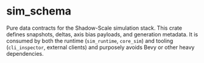# sim_schema

Pure data contracts for the Shadow-Scale simulation stack. This crate defines
snapshots, deltas, axis bias payloads, and generation metadata. It is consumed
by both the runtime (`sim_runtime`, `core_sim`) and tooling (`cli_inspector`,
external clients) and purposely avoids Bevy or other heavy dependencies.
